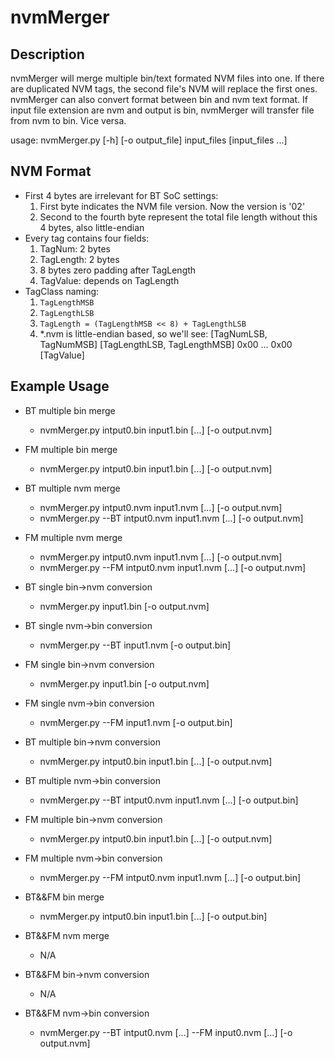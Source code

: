 # nvmMerger
## Description
nvmMerger will merge multiple bin/text formated NVM files into one. If there are
duplicated NVM tags, the second file's NVM will replace the first ones.
nvmMerger can also convert format between bin and nvm text format.
If input file extension are nvm and output is bin, nvmMerger will transfer file from nvm to bin.
Vice versa.

usage: nvmMerger.py [-h] [-o output_file] input_files [input_files ...]

## NVM Format
* First 4 bytes are irrelevant for BT SoC settings:
	1. First byte indicates the NVM file version. Now the version is '02'
	2. Second to the fourth byte represent the total file length without this 4 bytes, also little-endian
* Every tag contains four fields:
	1. TagNum: 2 bytes
	2. TagLength: 2 bytes
	3. 8 bytes zero padding after TagLength
	4. TagValue: depends on TagLength
* TagClass naming:
	1. `TagLengthMSB`
	2. `TagLengthLSB`
	3. `TagLength = (TagLengthMSB << 8) + TagLengthLSB`
	4. *.nvm is little-endian based, so we'll see:
		[TagNumLSB, TagNumMSB] [TagLengthLSB, TagLengthMSB] 0x00 ... 0x00 [TagValue]

## Example Usage
* BT multiple bin merge
	* nvmMerger.py intput0.bin input1.bin [...] [-o output.nvm]

* FM multiple bin merge
	* nvmMerger.py intput0.bin input1.bin [...] [-o output.nvm]

* BT multiple nvm merge
	* nvmMerger.py intput0.nvm input1.nvm [...] [-o output.nvm]
	* nvmMerger.py --BT intput0.nvm input1.nvm [...] [-o output.nvm]

* FM multiple nvm merge
	* nvmMerger.py intput0.nvm input1.nvm [...] [-o output.nvm]
	* nvmMerger.py --FM intput0.nvm input1.nvm [...] [-o output.nvm]

* BT single bin->nvm conversion
	* nvmMerger.py input1.bin [-o output.nvm]

* BT single nvm->bin conversion
	* nvmMerger.py --BT input1.nvm [-o output.bin]

* FM single bin->nvm conversion
	* nvmMerger.py input1.bin [-o output.nvm]

* FM single nvm->bin conversion
	* nvmMerger.py --FM input1.nvm [-o output.bin]

* BT multiple bin->nvm conversion
	* nvmMerger.py intput0.bin input1.bin [...] [-o output.nvm]

* BT multiple nvm->bin conversion
	* nvmMerger.py --BT intput0.nvm input1.nvm [...] [-o output.bin]

* FM multiple bin->nvm conversion
	* nvmMerger.py intput0.bin input1.bin [...] [-o output.nvm]

* FM multiple nvm->bin conversion
	* nvmMerger.py --FM intput0.nvm input1.nvm [...] [-o output.bin]

* BT&&FM bin merge
	* nvmMerger.py intput0.bin input1.bin [...] [-o output.bin]

* BT&&FM nvm merge
	* N/A

* BT&&FM bin->nvm conversion
	* N/A

* BT&&FM nvm->bin conversion
	* nvmMerger.py --BT intput0.nvm [...] --FM input0.nvm [...] [-o output.nvm]

